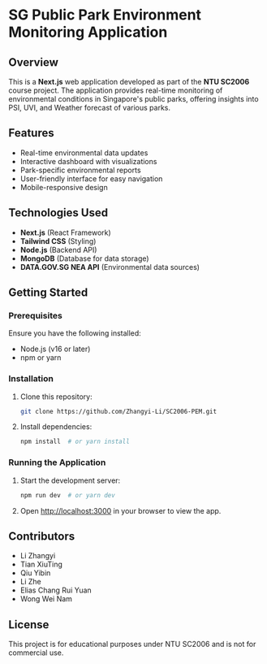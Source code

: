 <!-- @format -->

# SG Public Park Environment Monitoring Application

## Overview

This is a **Next.js** web application developed as part of the **NTU SC2006** course project. The application provides real-time monitoring of environmental conditions in Singapore's public parks, offering insights into PSI, UVI, and Weather forecast of various parks.

## Features

- Real-time environmental data updates
- Interactive dashboard with visualizations
- Park-specific environmental reports
- User-friendly interface for easy navigation
- Mobile-responsive design

## Technologies Used

- **Next.js** (React Framework)
- **Tailwind CSS** (Styling)
- **Node.js** (Backend API)
- **MongoDB** (Database for data storage)
- **DATA.GOV.SG NEA API** (Environmental data sources)

## Getting Started

### Prerequisites

Ensure you have the following installed:

- Node.js (v16 or later)
- npm or yarn

### Installation

1. Clone this repository:
   ```bash
   git clone https://github.com/Zhangyi-Li/SC2006-PEM.git
   ```
2. Install dependencies:
   ```bash
   npm install  # or yarn install
   ```

### Running the Application

1. Start the development server:
   ```bash
   npm run dev  # or yarn dev
   ```
2. Open [http://localhost:3000](http://localhost:3000) in your browser to view the app.

## Contributors

- Li Zhangyi
- Tian XiuTing
- Qiu Yibin
- Li Zhe
- Elias Chang Rui Yuan
- Wong Wei Nam

## License

This project is for educational purposes under NTU SC2006 and is not for commercial use.
